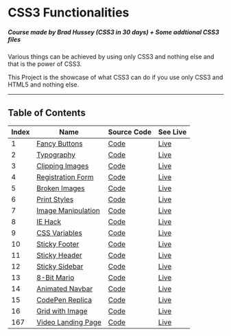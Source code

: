 # CSS3 Functionalities

##### Course made by Brad Hussey (CSS3 in 30 days) + Some addtional CSS3 files

Various things can be achieved by using only CSS3 and nothing else and that is the power of CSS3.

This Project is the showcase of what CSS3 can do if you use only CSS3 and HTML5 and nothing else.

<hr />

## Table of Contents

| Index | Name                                                                                   | Source Code                            | See Live                                                                 |
| ----- | -------------------------------------------------------------------------------------- | -------------------------------------- | ------------------------------------------------------------------------ |
| 1     | [Fancy Buttons](https://akshay2996.github.io/CSS3/01%20-%20Fancy%20Buttons)            | [Code](01%20-%20Fancy%20Buttons/)      | [Live](https://akshay2996.github.io/CSS3/01%20-%20Fancy%20Buttons/)      |
| 2     | [Typography](https://akshay2996.github.io/CSS3/02%20-%20Typography)                    | [Code](02%20-%20Typography/)           | [Live](https://akshay2996.github.io/CSS3/02%20-%20Typography/)           |
| 3     | [Clipping Images](https://akshay2996.github.io/CSS3/03%20-%20Clipping%20Images/)       | [Code](03%20-%20Clipping%20Images/)    | [Live](https://akshay2996.github.io/CSS3/03%20-%20Clipping%20Images/)    |
| 4     | [Registration Form](https://akshay2996.github.io/CSS3/04%20-%20Registration%20Form/)   | [Code](04%20-%20Registration%20Form/)  | [Live](https://akshay2996.github.io/CSS3/04%20-%20Registration%20Form/)  |
| 5     | [Broken Images](https://akshay2996.github.io/CSS3/05%20-%20Broken%20Images/)           | [Code](05%20%-20Broken%20Images/)      | [Live](https://akshay2996.github.io/CSS3/05%20-%20Broken%20Images/)      |
| 6     | [Print Styles](https://akshay2996.github.io/CSS3/06%20-%20Print%20Styles/)             | [Code](06%20-%20Print%20Styles/)       | [Live](https://akshay2996.github.io/CSS3/06%20-%20Print%20Styles/)       |
| 7     | [Image Manipulation](https://akshay2996.github.io/CSS3/07%20-%20Image%20Manipulation/) | [Code](07%20-%20Image%20Manipulation/) | [Live](https://akshay2996.github.io/CSS3/07%20-%20Image%20Manipulation/) |
| 8     | [IE Hack](https://akshay2996.github.io/CSS3/11%20-%20IE%20Hack/)                       | [Code](11%20-%20IE%20Hack/)            | [Live](https://akshay2996.github.io/CSS3/11%20-%20IE%20Hack/)            |
| 9     | [CSS Variables](https://akshay2996.github.io/CSS3/12%20-%20CSS%20Variables/)           | [Code](12%20-%20CSS%20Variables/)      | [Live](https://akshay2996.github.io/CSS3/12%20-%20CSS%20Variables/)      |
| 10    | [Sticky Footer](https://akshay2996.github.io/CSS3/13%20-%20Sticky%20Footer/)           | [Code](13%20-%20Sticky%20Footer/)      | [Live](https://akshay2996.github.io/CSS3/13%20-%20Sticky%20Footer/)      |
| 11    | [Sticky Header](https://akshay2996.github.io/CSS3/14%20-%20Sticky%20Header/)           | [Code](14%20-%20Sticky%20Header/)      | [Live](https://akshay2996.github.io/CSS3/14%20-%20Sticky%20Header/)      |
| 12    | [Sticky Sidebar](https://akshay2996.github.io/CSS3/15%20-%20Sticky%20Sidebar/)         | [Code](15%20-%20Sticky%20Sidebar/)     | [Live](https://akshay2996.github.io/CSS3/15%20-%20Sticky%20Sidebar/)     |
| 13    | [8-Bit Mario](https://akshay2996.github.io/CSS3/08%20-%208-Bit%20Mario/)               | [Code](08%20-%208-Bit%20Mario/)        | [Live](https://akshay2996.github.io/CSS3/08%20-%208-Bit%20Mario/)        |
| 14    | [Animated Navbar](https://akshay2996.github.io/CSS3/Animated%20Navbar/)                | [Code](Animated%20Navbar)              | [Live](https://akshay2996.github.io/CSS3/Animated%20Navbar/)             |
| 15    | [CodePen Replica](https://akshay2996.github.io/CSS3/CodePen%20Replica/)                | [Code](CodePen%20Replica/)             | [Live](https://akshay2996.github.io/CSS3/CodePen%20Replica/)             |
| 16    | [Grid with Image](https://akshay2996.github.io/CSS3/Grid%20with%20Image%20span/)       | [Code](Grid%20with%20Image%20span/)    | [Live](https://akshay2996.github.io/CSS3/Grid%20with%20Image%20span/)    |
| 167   | [Video Landing Page](https://akshay2996.github.io/CSS3/Video%20Background/)            | [Code](Video%20Background/)            | [Live](https://akshay2996.github.io/CSS3/Video%20Background/)            |
